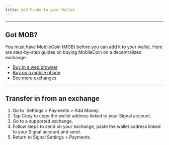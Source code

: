 ```yaml
---
title: Add Funds to your Wallet
---
```

* * * * *

Got MOB?
----------------------------
You must have MobileCoin (MOB) before you can add it to your wallet. Here are step-by-step guides on buying MobileCoin on a decentralized exchange:
- [Buy in a web browser](/overview/how-to-buy-mobilecoin/in-a-web-browser)
- [Buy on a mobile phone](/overview/how-to-buy-mobilecoin/in-a-mobile-app)
- [See more exchanges](/ecosystem)

* * * * *

Transfer in from an exchange
----------------------------
1.  Go to  Settings > Payments > Add Money.
2.  Tap Copy to copy the wallet address linked to your Signal account.
3.  Go to a supported exchange.
4.  Follow steps to send on your exchange, paste the wallet address linked to your Signal account and send.
5.  Return to Signal Settings > Payments.
